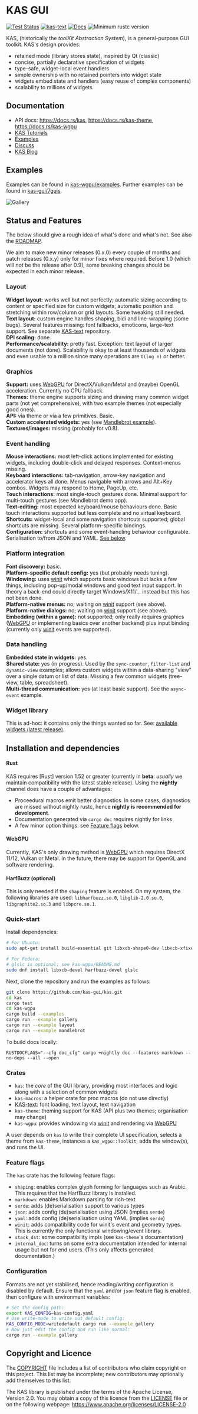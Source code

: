 KAS GUI
==========

[![Test Status](https://github.com/kas-gui/kas/workflows/Tests/badge.svg?event=push)](https://github.com/kas-gui/kas/actions)
[![kas-text](https://img.shields.io/badge/GitHub-kas--text-blueviolet)](https://github.com/kas-gui/kas-text/)
[![Docs](https://docs.rs/kas/badge.svg)](https://docs.rs/kas)
![Minimum rustc version](https://img.shields.io/badge/rustc-1.52+-lightgray.svg)

KAS, (historically the *toolKit Abstraction System*), is a general-purpose GUI toolkit.
KAS's design provides:

-   retained mode (library stores state), inspired by Qt (classic)
-   concise, partially declarative specification of widgets
-   type-safe, widget-local event handlers
-   simple ownership with no retained pointers into widget state
-   widgets embed state and handlers (easy reuse of complex components)
-   scalability to millions of widgets

## Documentation

-   API docs: <https://docs.rs/kas>, <https://docs.rs/kas-theme>, <https://docs.rs/kas-wgpu>
-   [KAS Tutorials](https://kas-gui.github.io/tutorials/)
-   [Examples](https://github.com/kas-gui/kas/tree/master/kas-wgpu/examples)
-   [Discuss](https://github.com/kas-gui/kas/discussions)
-   [KAS Blog](https://kas-gui.github.io/blog/)

## Examples

Examples can be found in [kas-wgpu/examples](kas-wgpu/examples).
Further examples can be found in [kas-gui/7guis](https://github.com/kas-gui/7guis/).

![Gallery](https://github.com/kas-gui/data-dump/blob/master/video/gallery.png)

## Status and Features

The below should give a rough idea of what's done and what's not. See also the
[ROADMAP].

We aim to make new minor releases (0.x.0) every couple of months and patch
releases (0.x.y) only for minor fixes where required.
Before 1.0 (which will *not* be the release after 0.9), some breaking changes
should be expected in each minor release.

### Layout

**Widget layout:** works well but not perfectly; automatic sizing according to
content or specified size for custom widgets; automatic position and stretching
within row/column or grid layouts. Some tweaking still needed.  
**Text layout:** custom engine handles shaping, bidi and line-wrapping (some
bugs). Several features missing: font fallbacks, emoticons, large-text support.
See separate [KAS-text] repository.  
**DPI scaling:** done.  
**Performance/scalability:** pretty fast. Exception: text layout of larger
documents (not done). Scalability is okay to at least thousands of widgets and
even usable to a million since many operations are `O(log n)` or better.  

### Graphics

**Support:** uses [WebGPU] for DirectX/Vulkan/Metal and (maybe) OpenGL
acceleration. Currently no CPU fallback.  
**Themes:** theme engine supports sizing and drawing many common widget parts
(not yet comprehensive), with two example themes (not especially good ones).  
**API:** via theme or via a few primitives. Basic.  
**Custom accelerated widgets:** yes (see [Mandlebrot example](kas-wgpu/examples/README.md#Mandlebrot)).  
**Textures/images:** missing (probably for v0.8).

### Event handling

**Mouse interactions:** most left-click actions implemented for existing
widgets, including double-click and delayed responses. Context-menus missing.  
**Keyboard interactions:** tab-navigation, arrow-key navigation and accelerator
keys all done. Menus navigable with arrows and Alt+Key combos. Widgets may
respond to Home, PageUp, etc.  
**Touch interactions:** most single-touch gestures done. Minimal support for
multi-touch gestures (see Mandlebrot demo app).  
**Text-editing:** most expected keyboard/mouse behaviours done. Basic touch
interactions supported but less complete and no virtual keyboard.  
**Shortcuts:** widget-local and some navigation shortcuts supported; global
shortcuts are missing. Several platform-specific bindings.  
**Configuration:** shortcuts and some event-handling behaviour configurable.
Serialisation to/from JSON and YAML. [See below](#Configuration).

### Platform integration

**Font discovery:** basic.  
**Platform-specific default config:** yes (but probably needs tuning).  
**Windowing:** uses [winit] which supports basic windows but lacks a few things,
including pop-up/modal windows and good text input support.
In theory a back-end could directly target Windows/X11/... instead but this has
not been done.  
**Platform-native menus:** no; waiting on [winit] support (see above).  
**Platform-native dialogs:** no; waiting on [winit] support (see above).  
**Embedding (within a game):** not supported; only really requires graphics
([WebGPU] or implementing basics over another backend) plus input binding
(currently only [winit] events are supported).  

### Data handling

**Embedded state in widgets:** yes.  
**Shared state:** yes (in progress). Used by the `sync-counter`, `filter-list`
and `dynamic-view` examples; allows custom widgets within a data-sharing "view"
over a single datum or list of data. Missing a few common widgets (tree-view,
table, spreadsheet).  
**Multi-thread communication:** yes (at least basic support). See the
`async-event` example.  

### Widget library

This is ad-hoc: it contains only the things wanted so far. See:
[available widgets (latest release)](https://docs.rs/kas/latest/kas/widget/).


Installation and dependencies
----------------

#### Rust

KAS requires [Rust] version 1.52 or greater (currently in **beta**: *usually*
we maintain compatibility with the latest stable release).
Using the **nightly** channel does have a couple of advantages:

-   Proceedural macros emit better diagnostics. In some cases, diagnostics are
    missed without nightly rustc, hence **nightly is recommended for development**.
-   Documentation generated via `cargo doc` requires nightly for links
-   A few minor option things: see [Feature flags](#feature-flags) below.

#### WebGPU

Currently, KAS's only drawing method is [WebGPU] which requires DirectX 11/12,
Vulkan or Metal.
In the future, there may be support for OpenGL and software rendering.

#### HarfBuzz (optional)

This is only needed if the `shaping` feature is enabled. On my system, the
following libraries are used: `libharfbuzz.so.0`, `libglib-2.0.so.0`,
`libgraphite2.so.3` and `libpcre.so.1`.

### Quick-start

Install dependencies:
```sh
# For Ubuntu:
sudo apt-get install build-essential git libxcb-shape0-dev libxcb-xfixes0-dev libharfbuzz-dev

# For Fedora:
# glslc is optional; see kas-wgpu/README.md
sudo dnf install libxcb-devel harfbuzz-devel glslc
```

Next, clone the repository and run the examples as follows:
```sh
git clone https://github.com/kas-gui/kas.git
cd kas
cargo test
cd kas-wgpu
cargo build --examples
cargo run --example gallery
cargo run --example layout
cargo run --example mandlebrot
```

To build docs locally:
```
RUSTDOCFLAGS="--cfg doc_cfg" cargo +nightly doc --features markdown --no-deps --all --open
```

### Crates

-   `kas`: the *core* of the GUI library, providing most interfaces and logic
    along with a selection of common widgets
-   `kas-macros`: a helper crate for proc macros (do not use directly)
-   [KAS-text]: font loading, text layout, text navigation
-   `kas-theme`: theming support for KAS (API plus two themes; organisation may change)
-   `kas-wgpu`: provides windowing via [winit] and rendering via [WebGPU]

A user depends on `kas` to write their complete UI specification, selects a
theme from `kas-theme`, instances a `kas_wgpu::Toolkit`, adds the window(s),
and runs the UI.

### Feature flags

The `kas` crate has the following feature flags:

-   `shaping`: enables complex glyph forming for languages such as Arabic.
    This requires that the HarfBuzz library is installed.
-   `markdown`: enables Markdown parsing for rich-text
-   `serde`: adds (de)serialisation support to various types
-   `json`: adds config (de)serialisation using JSON (implies `serde`)
-   `yaml`: adds config (de)serialisation using YAML (implies `serde`)
-   `winit`: adds compatibility code for winit's event and geometry types.
    This is currently the only functional windowing/event library.
-   `stack_dst`: some compatibility impls (see `kas-theme`'s documentation)
-   `internal_doc`: turns on some extra documentation intended for internal
    usage but not for end users. (This only affects generated documentation.)

### Configuration

Formats are not yet stabilised, hence reading/writing configuration is disabled
by default. Ensure that the `yaml` and/or `json` feature flag is enabled, then
configure with environment variables:
```sh
# Set the config path:
export KAS_CONFIG=kas-config.yaml
# Use write-mode to write out default config:
KAS_CONFIG_MODE=writedefault cargo run --example gallery
# Now just edit the config and run like normal:
cargo run --example gallery
```

[KAS-text]: https://github.com/kas-gui/kas-text/
[winit]: https://github.com/rust-windowing/winit/
[HarfBuzz]: https://harfbuzz.github.io/
[WebGPU]: https://github.com/gfx-rs/wgpu-rs
[ROADMAP]: ROADMAP.md


Copyright and Licence
-------

The [COPYRIGHT](COPYRIGHT) file includes a list of contributors who claim
copyright on this project. This list may be incomplete; new contributors may
optionally add themselves to this list.

The KAS library is published under the terms of the Apache License, Version 2.0.
You may obtain a copy of this licence from the [LICENSE](LICENSE) file or on
the following webpage: <https://www.apache.org/licenses/LICENSE-2.0>
